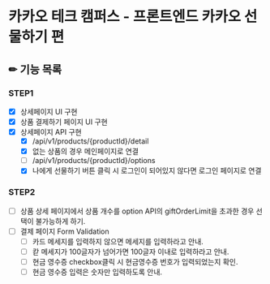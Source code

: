 # 카카오 테크 캠퍼스 - 프론트엔드 카카오 선물하기 편

## ✏ 기능 목록

### STEP1

- [x] 상세페이지 UI 구현
- [x] 상품 결제하기 페이지 UI 구현
- [x] 상세페이지 API 구현
  - [x] /api/v1/products/{productId}/detail
  - [x] 없는 상품의 경우 메인페이지로 연결
  - [ ] /api/v1/products/{productId}/options
  - [x] 나에게 선물하기 버튼 클릭 시 로그인이 되어있지 않다면 로그인 페이지로 연결

### STEP2

- [ ] 상품 상세 페이지에서 상품 개수를 option API의 giftOrderLimit을 초과한 경우 선택이 불가능하게 하기.
- [ ] 결제 페이지 Form Validation
  - [ ] 카드 메세지를 입력하지 않으면 메세지를 입력하라고 안내.
  - [ ] 칻 메세지가 100글자가 넘어가면 100글자 이내로 입력하라고 안내.
  - [ ] 현금 영수증 checkbox클릭 시 현금영수증 번호가 입력되었는지 확인.
  - [ ] 현금 영수증 입력은 숫자만 입력하도록 안내.
